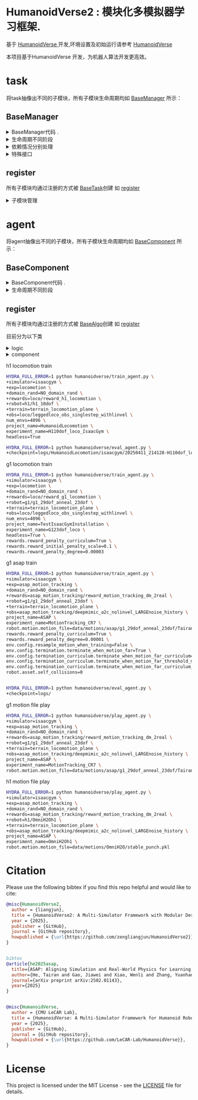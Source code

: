 # HumanoidVerse2 : 模块化多模拟器学习框架.

基于 [HumanoidVerse ](README_HumanoidVerse.md) 开发,环境设置及初始运行请参考 [HumanoidVerse ](README_HumanoidVerse.md)

本项目基于HumanoidVerse 开发，为机器人算法开发更高效。

# task
将task抽像出不同的子模块，所有子模块生命周期均如 [BaseManager](humanoidverse/envs/base_task/term/base.py)
所示：
## BaseManager

<details>
<summary>BaseManager代码 .</summary>
```python
class BaseManager():
    def __init__(self, _task):
        self.task = _task                 # 任务/环境实例对像 （BaseTask 子类）
        self.num_envs = _task.num_envs    # 环境实例数
        self.device = _task.device        # 仿真环境运行设备
        self.config = _task.config        #

    # 第一阶段，初始化阶段
    def pre_init(self):
        '''
        子模块在初始化时被其它模块依赖信息，提前定义和初始化。
        '''
        pass

    def init(self):
        '''
        子模块初始化信息。
        '''
        pass

    def post_init(self):
        '''
        子模块初始化依赖于其它子模块，在此初始化。
        '''
        pass

    # 第二阶段，仿真环境运行阶段
    def pre_physics_step(self, actions):
    	'''
        子模块在仿真环境运行阶段时被其它模块依赖信息需提前更新设定时，将相关操作实现于此。
        '''
        pass

    def physics_step(self):
    	'''
        子模块在仿真环境运行阶段相关操作实现于此。
        '''
        pass

    def post_physics_step(self):
    	'''
        子模块在仿真环境运行阶段化依赖于其它子模块仿真环境运行阶段运行结果，将相关操作实现于此。
        '''
        pass

    # 第三阶段，运行计算阶段
    def pre_compute(self):
    	'''
        子模块在运行计算阶段被其它模块依赖信息需提前更新设定时，将相关操作实现于此。
        '''
        pass

    def check_termination(self):
    	'''
        目前仅被 episode模块实现，用于计算环境是否终止
        '''
        pass

    def compute_reward(self):
    	'''
        目前仅被 rewards模块实现，用于计算reward
        '''
        pass

    def reset(self, env_ids):
    	'''
        用于重置终止环境
        '''
        pass

    def compute(self):
    	'''
        子模块在运行计算阶段相关操作实现于此。
        '''
        pass

    def post_compute(self):
    	'''
        子模块在运行计算阶段依赖于其它子模块运行计算结果，将相关操作实现于此。
        '''
        pass

    # 第四阶段，调试显示阶段
    def draw_debug_vis(self):
    	'''
        子模块绘制debug显示实现
        '''
        pass
'''

</details>

<details>
<summary>生命周期不同阶段</summary>

- init 初始化阶段
- physics_step 仿真运行阶段
- compute 计算阶段

</details>

<details>
<summary>依赖情况分别处理</summary>

- pre 被依赖，提前处理
-  不依赖(依赖)
- post 依赖,最后处理

将模块互相关系错开，尽可能不产生冲突
</details>

<details>
<summary>特殊接口</summary>

- check_termination 仅被 episode模块实现，用于计算环境是否终止
- compute_reward 目前仅被 rewards模块实现，用于计算reward
</details>


## register

所有子模块均通过注册的方式被 [BaseTask](humanoidverse/envs/base_task/base_task.py)创建
如 [register](humanoidverse/envs/locomotion/term/register.py)

<details>
<summary>子模块管理</summary>

- foundation 核心类子模块 最高级别
- status 状态类子模块
- assistant 输助类子模块
- mdp mdp类子模块
- sim2real sim2real类子模块
- extras extras类子模块
</details>


# agent
将agent抽像出不同的子模块，所有子模块生命周期均如 [BaseComponent](humanoidverse/agents/base_algo/base.py)
所示：


## BaseComponent

<details>

<summary>BaseComponent代码 .</summary>

```python
class BaseComponent():
    def __init__(self, _algo: base_algo.BaseAlgo):
        self.algo = _algo                     # 算法实例对像 （BaseAlgo 子类）
        self.num_envs = _algo.env.num_envs    # 环境实例数
        self.device = _algo.device            # 算法训练/评估环境运行设备
        self.config = _algo.config            # 配置

    # 第一阶段，初始化阶段
    def pre_init(self):
        '''
        子模块在初始化时被其它模块依赖信息，提前定义和初始化。
        '''
        pass

    def init(self):
        '''
        子模块初始化信息。
        '''
        pass

    def post_init(self):
        '''
        子模块初始化依赖于其它子模块，在此初始化。
        '''
        pass

    # 第二阶段
    # level 0
    def pre_loop(self, _inputs = None):
    	'''
        循环前处理调用
        '''
        pass

    def post_loop(self, _inputs = None):
    	'''
        循环后处理调用
        '''
        pass

    # level 1
    def pre_epoch(self, _inputs = None):
    	'''
        epoch 前处理调用
        '''
        pass

    def post_epoch(self, _inputs = None):
    	'''
        epoch 后处理调用
        '''
        pass

    # level 2
    def pre_step(self, _inputs = None):
    	'''
        子模块在step被其它模块依赖信息需提前更新设定时，将相关操作实现于此。
        '''
        pass

    def step(self, _inputs = None):
    	'''
        子模块在step相关操作实现于此。
        '''
        pass

    def post_step(self, _inputs = None):
    	'''
        子模块在step依赖于其它子模块时，将相关操作实现于此。
        '''
        pass

    # 辅助函数
    def load(self, _loaded_dict: dict):
    	'''
        加载初始化词典
        '''
        pass

    '''
    为保存信息
    '''
    def update(self, _state_dict: dict):
    	'''
        保存信息到词典
        '''
        pass

    '''
    输出训练信息到日志
    '''
    def write(self, writer, _it):
        pass


    '''
    仅适用于需要输出日志的组件
    def log_epoch(self, width, pad):
        pass

    '''

```
</details>

<details>

<summary>生命周期不同阶段</summary>

- init 初始化阶段
- loop 第一级循环
- epoch 第二级循环（一个训练周期)
- step  第三级（一个训练/数据收集步)
</details>


## register

所有子模块均通过注册的方式被 [BaseAlgo](humanoidverse/agents/base_algo/base_algo.py)创建
如 [register](humanoidverse/agents/ppo/register.py)

目前分为以下类

<details>
<summary>logic</summary>

- evaluater 评估子模块
- rollout 回放子模块
- statistics 输助(统计)子模块
- trainer 训练子模块
</details>


<details>
<summary>component</summary>

- envwarp task封装子模块
- modules 模型子模块
- optimizer 优化器子模块
- storage 回放封装子模块
</details>

h1 locomotion train  

```bash
HYDRA_FULL_ERROR=1 python humanoidverse/train_agent.py \
+simulator=isaacgym \
+exp=locomotion \
+domain_rand=NO_domain_rand \
+rewards=loco/reward_h1_locomotion \
+robot=h1/h1_10dof \
+terrain=terrain_locomotion_plane \
+obs=loco/leggedloco_obs_singlestep_withlinvel \
num_envs=4096 \
project_name=HumanoidLocomotion \
experiment_name=H110dof_loco_IsaacGym \
headless=True

HYDRA_FULL_ERROR=1 python humanoidverse/eval_agent.py \
+checkpoint=logs/HumanoidLocomotion/isaacgym/20250411_214128-H110dof_loco_IsaacGym-locomotion-h1_10dof/model_19700.pt

```
  

g1 locomotion train  

  
```bash
HYDRA_FULL_ERROR=1 python humanoidverse/train_agent.py \
+simulator=isaacgym \
+exp=locomotion \
+domain_rand=NO_domain_rand \
+rewards=loco/reward_g1_locomotion \
+robot=g1/g1_29dof_anneal_23dof \
+terrain=terrain_locomotion_plane \
+obs=loco/leggedloco_obs_singlestep_withlinvel \
num_envs=4096 \
project_name=TestIsaacGymInstallation \
experiment_name=G123dof_loco \
headless=True \
rewards.reward_penalty_curriculum=True \
rewards.reward_initial_penalty_scale=0.1 \
rewards.reward_penalty_degree=0.00003
```
  
g1 asap train  
  

```bash
HYDRA_FULL_ERROR=1 python humanoidverse/train_agent.py \
+simulator=isaacgym \
+exp=asap_motion_tracking \
+domain_rand=NO_domain_rand \
+rewards=asap_motion_tracking/reward_motion_tracking_dm_2real \
+robot=g1/g1_29dof_anneal_23dof \
+terrain=terrain_locomotion_plane \
+obs=asap_motion_tracking/deepmimic_a2c_nolinvel_LARGEnoise_history \
project_name=ASAP \
experiment_name=MotionTracking_CR7 \
robot.motion.motion_file=data/motions/asap/g1_29dof_anneal_23dof/TairanTestbed/singles/0-TairanTestbed_TairanTestbed_CR7_video_CR7_level1_filter_amass.pkl \
rewards.reward_penalty_curriculum=True \
rewards.reward_penalty_degree=0.00001 \
env.config.resample_motion_when_training=False \
env.config.termination.terminate_when_motion_far=True \
env.config.termination_curriculum.terminate_when_motion_far_curriculum=True \
env.config.termination_curriculum.terminate_when_motion_far_threshold_min=0.3 \
env.config.termination_curriculum.terminate_when_motion_far_curriculum_degree=0.000025 \
robot.asset.self_collisions=0


HYDRA_FULL_ERROR=1 python humanoidverse/eval_agent.py \
+checkpoint=logs/

```

g1 motion file play  
  

```bash
HYDRA_FULL_ERROR=1 python humanoidverse/play_agent.py \
+simulator=isaacgym \
+exp=asap_motion_tracking \
+domain_rand=NO_domain_rand \
+rewards=asap_motion_tracking/reward_motion_tracking_dm_2real \
+robot=g1/g1_29dof_anneal_23dof \
+terrain=terrain_locomotion_plane \
+obs=asap_motion_tracking/deepmimic_a2c_nolinvel_LARGEnoise_history \
project_name=ASAP \
experiment_name=MotionTracking_CR7 \
robot.motion.motion_file=data/motions/asap/g1_29dof_anneal_23dof/TairanTestbed/singles/0-TairanTestbed_TairanTestbed_CR7_video_CR7_level1_filter_amass.pkl

```


h1 motion file play  

```bash
HYDRA_FULL_ERROR=1 python humanoidverse/play_agent.py \
+simulator=isaacgym \
+exp=asap_motion_tracking \
+domain_rand=NO_domain_rand \
+rewards=asap_motion_tracking/reward_motion_tracking_dm_2real \
+robot=h1/OmniH2Oh1 \
+terrain=terrain_locomotion_plane \
+obs=asap_motion_tracking/deepmimic_a2c_nolinvel_LARGEnoise_history \
project_name=ASAP \
experiment_name=OmniH2Oh1 \
robot.motion.motion_file=data/motions/OmniH2O/stable_punch.pkl

```



# Citation
Please use the following bibtex if you find this repo helpful and would like to cite:

```bibtex
@misc{HumanoidVerse2,
  author = {liangjun},
  title = {HumanoidVerse2: A Multi-Simulator Framework with Modular Design for Humanoid Robot Sim-to-Real Learning},
  year = {2025},
  publisher = {GitHub},
  journal = {GitHub repository},
  howpublished = {\url{https://github.com/zengliangjun/HumanoidVerse2}},
}


bibtex
@article{he2025asap,
  title={ASAP: Aligning Simulation and Real-World Physics for Learning Agile Humanoid Whole-Body Skills},
  author={He, Tairan and Gao, Jiawei and Xiao, Wenli and Zhang, Yuanhang and Wang, Zi and Wang, Jiashun and Luo, Zhengyi and He, Guanqi and Sobanbabu, Nikhil and Pan, Chaoyi and Yi, Zeji and Qu, Guannan and Kitani, Kris and Hodgins, Jessica and Fan, Linxi "Jim" and Zhu, Yuke and Liu, Changliu and Shi, Guanya},
  journal={arXiv preprint arXiv:2502.01143},
  year={2025}
}


@misc{HumanoidVerse,
  author = {CMU LeCAR Lab},
  title = {HumanoidVerse: A Multi-Simulator Framework for Humanoid Robot Sim-to-Real Learning},
  year = {2025},
  publisher = {GitHub},
  journal = {GitHub repository},
  howpublished = {\url{https://github.com/LeCAR-Lab/HumanoidVerse}},
}
```

# License

This project is licensed under the MIT License - see the [LICENSE](LICENSE) file for details.

